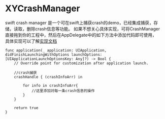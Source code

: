 # XYCrashManager
swift crash manager
是一个可在swift上捕获crash的demo，已经集成捕获，存储，读取，删除crash信息等功能。
如果不想关心具体实现，可将CrashManager直接拖到你的工程中，然后在AppDelegate中的如下方法中添加代码即可使用，具体实现可以了解[实现文档](http://www.jianshu.com/p/d2b7a2eb36ba)

    func application(_ application: UIApplication, didFinishLaunchingWithOptions launchOptions: [UIApplicationLaunchOptionsKey: Any]?) -> Bool {
        // Override point for customization after application launch.
        
        //crash捕获
        crashHandle { (crashInfoArr) in
            
            for info in crashInfoArr{
                //这里添加对每一条crash信息的操作
            }
        }
        
        return true
    }
